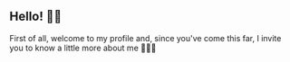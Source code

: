 ## Hello! 👋🏾

First of all, welcome to my profile and, since you've come this far, I invite you to know a little more about me 🙋🏽‍♂️

